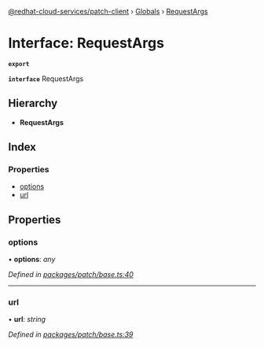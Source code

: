 [@redhat-cloud-services/patch-client](../README.md) › [Globals](../globals.md) › [RequestArgs](requestargs.md)

# Interface: RequestArgs

**`export`** 

**`interface`** RequestArgs

## Hierarchy

* **RequestArgs**

## Index

### Properties

* [options](requestargs.md#options)
* [url](requestargs.md#url)

## Properties

###  options

• **options**: *any*

*Defined in [packages/patch/base.ts:40](https://github.com/RedHatInsights/javascript-clients/blob/6a9cdc7/packages/patch/base.ts#L40)*

___

###  url

• **url**: *string*

*Defined in [packages/patch/base.ts:39](https://github.com/RedHatInsights/javascript-clients/blob/6a9cdc7/packages/patch/base.ts#L39)*
